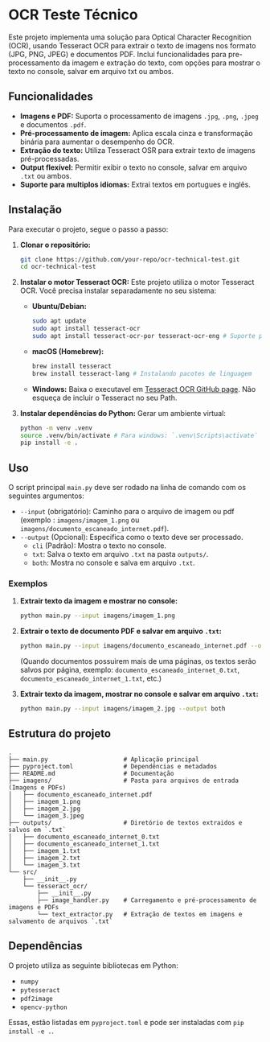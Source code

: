 # OCR Teste Técnico

Este projeto implementa uma solução para Optical Character Recognition (OCR), usando Tesseract OCR para extrair o texto de imagens nos formato (JPG, PNG, JPEG) e documentos PDF. Inclui funcionalidades para pre-processamento da imagem e extração do texto, com opções para mostrar o texto no console, salvar em arquivo txt ou ambos.

## Funcionalidades

*   **Imagens e PDF:** Suporta o processamento de imagens `.jpg`, `.png`, `.jpeg` e documentos `.pdf`.
*   **Pré-processamento de imagem:** Aplica escala cinza e transformação binária para aumentar o desempenho do OCR.
*   **Extração do texto:** Utiliza Tesseract OSR para extrair texto de imagens pré-processadas.
*   **Output flexível:** Permitir exibir o texto no console, salvar em arquivo `.txt` ou ambos.
*   **Suporte para multiplos idiomas:** Extrai textos em portugues e inglês.

## Instalação

Para executar o projeto, segue o passo a passo:

1.  **Clonar o repositório:**
    ```bash
    git clone https://github.com/your-repo/ocr-technical-test.git
    cd ocr-technical-test
    ```

2.  **Instalar o motor Tesseract OCR:**
    Este projeto utiliza o motor Tesseract OCR. Você precisa instalar separadamente no seu sistema:

    *   **Ubuntu/Debian:**
        ```bash
        sudo apt update
        sudo apt install tesseract-ocr
        sudo apt install tesseract-ocr-por tesseract-ocr-eng # Suporte para portugues e pacotes do inglês
        ```
    *   **macOS (Homebrew):**
        ```bash
        brew install tesseract
        brew install tesseract-lang # Instalando pacotes de linguagem
        ```
    *   **Windows:**
        Baixa o executavel em [Tesseract OCR GitHub page](https://tesseract-ocr.github.io/tessdoc/Downloads.html). Não esqueça de incluir o Tesseract no seu Path.

3.  **Instalar dependências do Python:**
    Gerar um ambiente virtual:

    ```bash
    python -m venv .venv
    source .venv/bin/activate # Para windows: `.venv\Scripts\activate`
    pip install -e .
    ```

## Uso

O script principal `main.py` deve ser rodado na linha de comando com os seguintes argumentos:

*   `--input` (obrigatório): Caminho para o arquivo de imagem ou pdf (exemplo : `imagens/imagem_1.png` ou `imagens/documento_escaneado_internet.pdf`).
*   `--output` (Opcional): Especifica como o texto deve ser processado.
    *   `cli` (Padrão): Mostra o texto no console.
    *   `txt`: Salva o texto em arquivo `.txt` na pasta `outputs/`.
    *   `both`: Mostra no console e salva em arquivo `.txt`.

### Exemplos

1.  **Extrair texto da imagem e mostrar no console:**
    ```bash
    python main.py --input imagens/imagem_1.png
    ```

2.  **Extrair o texto de documento PDF e salvar em arquivo `.txt`:**
    ```bash
    python main.py --input imagens/documento_escaneado_internet.pdf --output txt
    ```
    (Quando documentos possuirem mais de uma páginas, os textos serão salvos por página, exemplo: `documento_escaneado_internet_0.txt`, `documento_escaneado_internet_1.txt`, etc.)

3.  **Extrair texto da imagem, mostrar no console e salvar em arquivo `.txt`:**
    ```bash
    python main.py --input imagens/imagem_2.jpg --output both
    ```

## Estrutura do projeto

```
.
├── main.py                     # Aplicação principal
├── pyproject.toml              # Dependências e metadados
├── README.md                   # Documentação
├── imagens/                    # Pasta para arquivos de entrada (Imagens e PDFs)
│   ├── documento_escaneado_internet.pdf
│   ├── imagem_1.png
│   ├── imagem_2.jpg
│   └── imagem_3.jpeg
├── outputs/                    # Diretório de textos extraidos e salvos em `.txt`
│   ├── documento_escaneado_internet_0.txt
│   ├── documento_escaneado_internet_1.txt
│   ├── imagem_1.txt
│   ├── imagem_2.txt
│   └── imagem_3.txt
└── src/
    ├── __init__.py
    └── tesseract_ocr/
        ├── __init__.py
        ├── image_handler.py    # Carregamento e pré-processamento de imagens e PDFs
        └── text_extractor.py   # Extração de textos em imagens e salvamento de arquivos `.txt`
```

## Dependências

O projeto utiliza as seguinte bibliotecas em Python:

*   `numpy`
*   `pytesseract`
*   `pdf2image`
*   `opencv-python`

Essas, estão listadas em `pyproject.toml` e pode ser instaladas com `pip install -e .`.